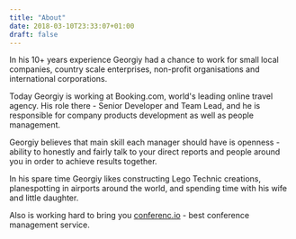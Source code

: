 ```yaml
---
title: "About"
date: 2018-03-10T23:33:07+01:00
draft: false
---
```

In his 10+ years experience Georgiy had a chance to work for small local companies, country scale enterprises, non-profit organisations and international corporations.

Today Georgiy is working at Booking.com, world's leading online travel agency. His role there - Senior Developer and Team Lead, and he is responsible for company products development as well as people management.

Georgiy believes that main skill each manager should have is openness - ability to honestly and fairly talk to your direct reports and people around you in order to achieve results together.

In his spare time Georgiy likes constructing Lego Technic creations, planespotting in airports around the world, and spending time with his wife and little daughter.

Also is working hard to bring you [conferenc.io](conferenc.io) - best conference management service.